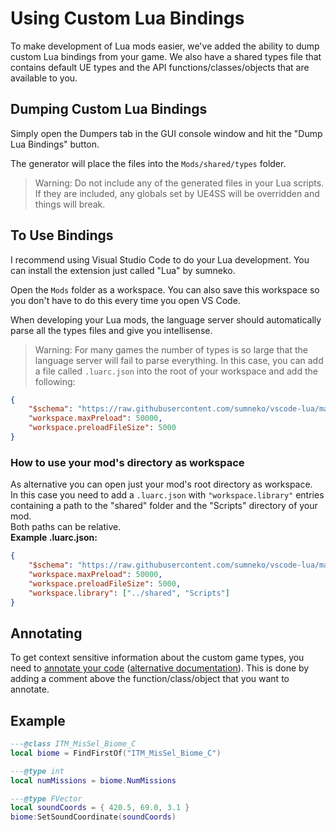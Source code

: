 # Using Custom Lua Bindings

To make development of Lua mods easier, we've added the ability to dump custom Lua bindings from your game. We also have a shared types file that contains default UE types and the API functions/classes/objects that are available to you.

## Dumping Custom Lua Bindings

Simply open the Dumpers tab in the GUI console window and hit the "Dump Lua Bindings" button. 

The generator will place the files into the `Mods/shared/types` folder. 

> Warning: Do not include any of the generated files in your Lua scripts. If they are included, any globals set by UE4SS will be overridden and things will break.

## To Use Bindings

I recommend using Visual Studio Code to do your Lua development. You can install the extension just called "Lua" by sumneko.

Open the `Mods` folder as a workspace. You can also save this workspace so you don't have to do this every time you open VS Code. 

When developing your Lua mods, the language server should automatically parse all the types files and give you intellisense. 

> Warning: For many games the number of types is so large that the language server will fail to parse everything. In this case, you can add a file called `.luarc.json` into the root of your workspace and add the following:

```json
{
    "$schema": "https://raw.githubusercontent.com/sumneko/vscode-lua/master/setting/schema.json",
    "workspace.maxPreload": 50000,
    "workspace.preloadFileSize": 5000
}
```

### How to use your mod's directory as workspace
As alternative you can open just your mod's root directory as workspace.  
In this case you need to add a `.luarc.json` with `"workspace.library"` entries  containing a path to the "shared" folder and the "Scripts" directory of your mod.  
Both paths can be relative.  
**Example .luarc.json:**  
```json
{
    "$schema": "https://raw.githubusercontent.com/sumneko/vscode-lua/master/setting/schema.json",
    "workspace.maxPreload": 50000,
    "workspace.preloadFileSize": 5000,
    "workspace.library": ["../shared", "Scripts"]
}
```

## Annotating
To get context sensitive information about the custom game types, you need to [annotate your code](https://emmylua.github.io/annotation.html) ([alternative documentation](https://luals.github.io/wiki/annotations/)). This is done by adding a comment above the function/class/object that you want to annotate. 
## Example

```lua
---@class ITM_MisSel_Biome_C
local biome = FindFirstOf("ITM_MisSel_Biome_C")

---@type int
local numMissions = biome.NumMissions

---@type FVector
local soundCoords = { 420.5, 69.0, 3.1 }
biome:SetSoundCoordinate(soundCoords)
```
